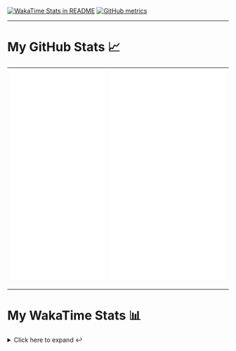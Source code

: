 [![WakaTime Stats in README](https://github.com/LOsioChico/LOsioChico/actions/workflows/waka.yml/badge.svg)](https://github.com/LOsioChico/LOsioChico/actions/workflows/waka.yml) [![GitHub metrics](https://github.com/LOsioChico/LOsioChico/actions/workflows/metrics.yml/badge.svg)](https://github.com/LOsioChico/LOsioChico/actions/workflows/metrics.yml)

---

# My GitHub Stats 📈

| ![](./assets/metrics.svg) | ![](./assets/metrics2.svg) |
| ------------------------- | -------------------------- |

---

# My WakaTime Stats 📊

<details>
<summary>Click here to expand ↩️</summary>
<br>

<!--START_SECTION:waka-->
![Code Time](http://img.shields.io/badge/Code%20Time-2%2C272%20hrs%2013%20mins-blue)

![Lines of code](https://img.shields.io/badge/From%20Hello%20World%20I%27ve%20Written-422.4%20thousand%20lines%20of%20code-blue)

**🐱 My GitHub Data** 

> 📦 691.0 kB Used in GitHub's Storage 
 > 
> 🏆 249 Contributions in the Year 2025
 > 
> 🚫 Not Opted to Hire
 > 
> 📜 29 Public Repositories 
 > 
> 🔑 34 Private Repositories 
 > 
**I'm a Night 🦉** 

```text
🌞 Morning                654 commits         ████░░░░░░░░░░░░░░░░░░░░░   14.32 % 
🌆 Daytime                1439 commits        ████████░░░░░░░░░░░░░░░░░   31.51 % 
🌃 Evening                1568 commits        █████████░░░░░░░░░░░░░░░░   34.33 % 
🌙 Night                  906 commits         █████░░░░░░░░░░░░░░░░░░░░   19.84 % 
```
📅 **I'm Most Productive on Thursday** 

```text
Monday                   620 commits         ███░░░░░░░░░░░░░░░░░░░░░░   13.58 % 
Tuesday                  694 commits         ████░░░░░░░░░░░░░░░░░░░░░   15.20 % 
Wednesday                523 commits         ███░░░░░░░░░░░░░░░░░░░░░░   11.45 % 
Thursday                 843 commits         █████░░░░░░░░░░░░░░░░░░░░   18.46 % 
Friday                   704 commits         ████░░░░░░░░░░░░░░░░░░░░░   15.41 % 
Saturday                 752 commits         ████░░░░░░░░░░░░░░░░░░░░░   16.47 % 
Sunday                   431 commits         ██░░░░░░░░░░░░░░░░░░░░░░░   09.44 % 
```


📊 **This Week I Spent My Time On** 

```text
💬 Programming Languages: 
Astro                    4 hrs 31 mins       ██████████████░░░░░░░░░░░   54.87 % 
TypeScript               1 hr 12 mins        ████░░░░░░░░░░░░░░░░░░░░░   14.69 % 
Python                   41 mins             ██░░░░░░░░░░░░░░░░░░░░░░░   08.42 % 
Other                    39 mins             ██░░░░░░░░░░░░░░░░░░░░░░░   08.01 % 
SQL                      22 mins             █░░░░░░░░░░░░░░░░░░░░░░░░   04.57 % 
```

**I Mostly Code in TypeScript** 

```text
TypeScript               33 repos            ████████████░░░░░░░░░░░░░   49.25 % 
Scala                    9 repos             ███░░░░░░░░░░░░░░░░░░░░░░   13.43 % 
JavaScript               7 repos             ███░░░░░░░░░░░░░░░░░░░░░░   10.45 % 
CSS                      5 repos             ██░░░░░░░░░░░░░░░░░░░░░░░   07.46 % 
Astro                    4 repos             █░░░░░░░░░░░░░░░░░░░░░░░░   05.97 % 
```




 Last Updated on 01/07/2025 01:21:01 UTC
<!--END_SECTION:waka-->

## </details>

